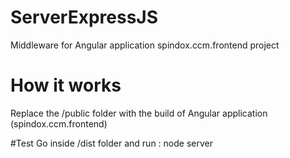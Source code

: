 # ServerExpressJS
Middleware for Angular application spindox.ccm.frontend project 

# How it works 
Replace the /public folder with the build of Angular application (spindox.ccm.frontend)

#Test
Go inside /dist folder and run : node server
